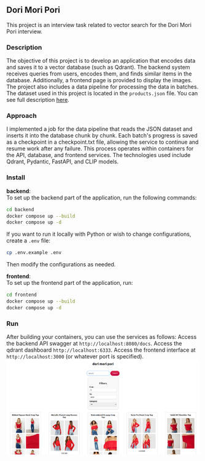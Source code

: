## Dori Mori Pori
This project is an interview task related to vector search for the Dori Mori Pori interview.
### Description
The objective of this project is to develop an application that encodes data and saves it to a vector database (such as Qdrant). The backend system receives queries from users, encodes them, and finds similar items in the database. Additionally, a frontend page is provided to display the images. The project also includes a data pipeline for processing the data in batches.
The dataset used in this project is located in the `products.json` file.
You can see full description [here](https://docs.google.com/document/d/e/2PACX-1vQhiohsEE3YE8pOEMKZyyWHpsrmH1WBXbnRkEGb5GQqQ_Rb3m5xO_ya-ODoIQ1j1pRxW5QYSf09eAwN/pub).
### Approach
I implemented a job for the data pipeline that reads the JSON dataset and inserts it into the database chunk by chunk. Each batch's progress is saved as a checkpoint in a checkpoint.txt file, allowing the service to continue and resume work after any failure. This process operates within containers for the API, database, and frontend services.
The technologies used include Qdrant, Pydantic, FastAPI, and CLIP models.

### Install
**backend**: <br > To set up the backend part of the application, run the following commands:


```bash
cd backend
docker compose up --build
docker compose up -d
```
If you want to run it locally with Python or wish to change configurations, create a `.env` file:
```bash
cp .env.example .env
```
Then modify the configurations as needed.

**frontend**: <br>
To set up the frontend part of the application, run:

```bash
cd frontend
docker compose up --build
docker compose up -d
```

### Run
After building your containers, you can use the services as follows:
Access the backend API swagger at `http://localhost:8080/docs`.
Access the qdrant dashboard `http://localhost:6333`.
Access the frontend interface at `http://localhost:3000` (or whatever port is specified). <br />
![frontpage](./assets/front_page.png)
